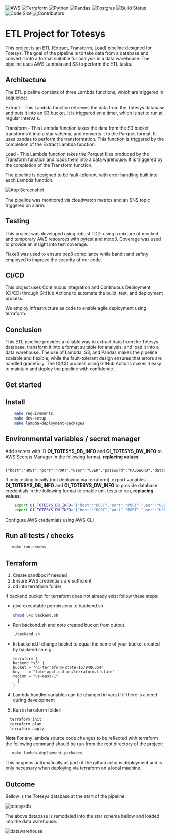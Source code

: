 ![AWS](https://img.shields.io/badge/AWS-%23FF9900.svg?style=for-the-badge&logo=amazon-aws&logoColor=white)
![Terraform](https://img.shields.io/badge/terraform-%235835CC.svg?style=for-the-badge&logo=terraform&logoColor=white)
![Python](https://img.shields.io/badge/python-3670A0?style=for-the-badge&logo=python&logoColor=ffdd54)
![Pandas](https://img.shields.io/badge/pandas-%23150458.svg?style=for-the-badge&logo=pandas&logoColor=white)
![Postgres](https://img.shields.io/badge/postgres-%23316192.svg?style=for-the-badge&logo=postgresql&logoColor=white)
![Build Status](https://img.shields.io/github/actions/workflow/status/orioninsight/de-project/deploy.yml?style=for-the-badge)
![Code Size](https://img.shields.io/github/languages/code-size/orioninsight/de-project?style=for-the-badge)
![Contributors](https://img.shields.io/github/contributors/orioninsight/de-project?style=for-the-badge)
# ETL Project for Totesys

This project is an ETL (Extract, Transform, Load) pipeline designed for Totesys. The goal of the pipeline is to take data from a database and convert it into a format suitable for analysis in a data warehouse. The pipeline uses AWS Lambda and S3 to perform the ETL tasks.

## Architecture

The ETL pipeline consists of three Lambda functions, which are triggered in sequence:

Extract - This Lambda function retrieves the data from the Totesys database and puts it into an S3 bucket. It is triggered on a timer, which is set to run at regular intervals.

Transform - This Lambda function takes the data from the S3 bucket, transforms it into a star schema, and converts it to the Parquet format. It uses pandas to perform the transformation. This function is triggered by the completion of the Extract Lambda function.

Load - This Lambda function takes the Parquet files produced by the Transform function and loads them into a data warehouse. It is triggered by the completion of the Transform function.

The pipeline is designed to be fault-tolerant, with error handling built into each Lambda function.


![App Screenshot](https://github.com/orioninsight/de-project/blob/main/architecture_diagrams/png/architecture_diagram.png)

The pipeline was monitored via cloudwatch metrics and an SNS topic triggered on alarm.

## Testing

This project was developed using robust TDD, using a mixture of mocked and temporary AWS resources with pytest and moto3. Coverage was used to provide an insight into test coverage.

Flake8 was used to ensure pep8 compliance while bandit and safety employed to improve the security of our code.

## CI/CD

This project uses Continuous Integration and Continuous Deployment (CI/CD) through GitHub Actions to automate the build, test, and deployment process.

We employ infrastructure as code to enable agile deployment using terraform.

## Conclusion

This ETL pipeline provides a reliable way to extract data from the Totesys database, transform it into a format suitable for analysis, and load it into a data warehouse. The use of Lambda, S3, and Pandas makes the pipeline scalable and flexible, while the fault-tolerant design ensures that errors are handled gracefully. The CI/CD process using GitHub Actions makes it easy to maintain and deploy the pipeline with confidence.

## Get started

<!-- install following before running the file -->
## Install
```bash
    make requirements
    make dev-setup
    make lambda-deployment-packages
````

## Environmental variables / secret manager 


Add secrets with ID **OI_TOTESYS_DB_INFO** and **OI_TOTESYS_DW_INFO** to AWS Secrets Manager in the following format, **replacing values**:
```
    {"host":"HOST","port":"PORT","user":"USER","password":"PASSWORD","database":"DB"}
```

If only testing locally (not deploying via terraform), export variables **OI_TOTESYS_DB_INFO** and **OI_TOTESYS_DW_INFO** to provide database credentials in the following format to enable unit tests to run, **replacing values**:
```bash
    export OI_TOTESYS_DB_INFO='{"host":"HOST","port":"PORT","user":"USER","password":"PASSWORD","database":"DB"}'
    export OI_TOTESYS_DW_INFO='{"host":"HOST","port":"PORT","user":"USER","password":"PASSWORD","database":"DB"}'
```

Configure AWS credentials using AWS CLI

## Run all tests / checks
```bash
   make run-checks
```

## Terraform

1. Create sandbox if needed
2. Ensure AWS credentials are sufficient
3. cd into terraform folder

If backend bucket for terraform does not already exist follow these steps:

- give executable permissions to backend.sh

  ```bash
  chmod u+x backend.sh
  ```

- Run backend.sh and note created bucket from output.

  ```bash
  ./backend.sh
  ```

- In backend.tf change bucket to equal the name of your bucket created by backend.sh e.g.
  ```
  terraform {
  backend "s3" {
  bucket = "nc-terraform-state-1679486354"
  key    = "tote-application/terraform.tfstate"
  region = "us-east-1"
    }
  }
  ```

4. Lambda handler variables can be changed in vars.tf if there is a need during development

5. Run in terraform folder:

```bash
  terraform init
  terraform plan
  terraform apply
```

**Note** For any lambda source code changes to be reflected with terraform the following command should be run from the root directory of the project:

```bash
   make lambda-deployment-packages
```

This happens automatically as part of the github actions deployment and is only necessary when deploying via terraform on a local machine.

## Outcome 

Bellow is the Totesys database at the start of the pipeline:

![totesysdb](https://github.com/orioninsight/de-project/blob/main/schema/DB.png)

The above database is remodeled into the star schema bellow and loaded into the data warehouse:


![datawarehouse](https://github.com/orioninsight/de-project/blob/main/schema/Sales.png)

